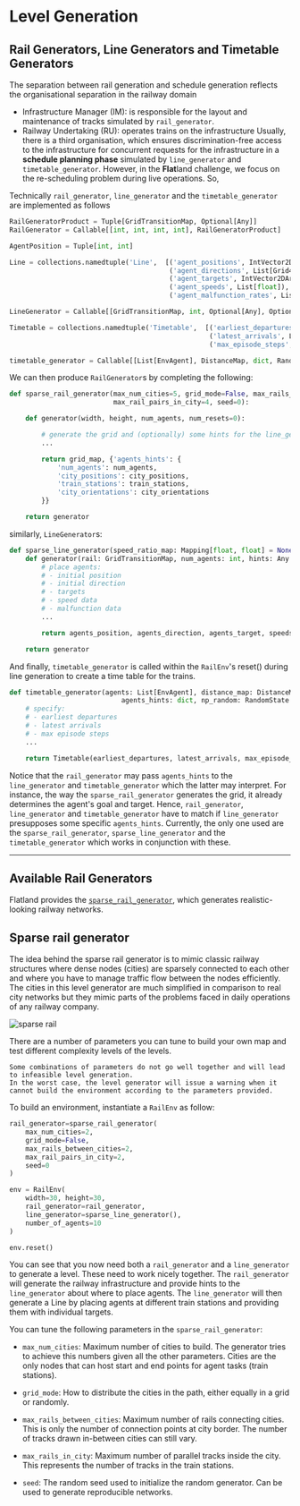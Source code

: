 Level Generation
================

## Rail Generators, Line Generators and Timetable Generators
The separation between rail generation and schedule generation reflects the organisational separation in the railway domain
- Infrastructure Manager (IM): is responsible for the layout and maintenance of tracks simulated by `rail_generator`.
- Railway Undertaking (RU): operates trains on the infrastructure
Usually, there is a third organisation, which ensures discrimination-free access to the infrastructure for concurrent requests for the infrastructure in a **schedule planning phase** simulated by `line_generator` and `timetable_generator`.
However, in the **Flat**land challenge, we focus on the re-scheduling problem during live operations. So, 

Technically `rail_generator`, `line_generator` and the `timetable_generator` are implemented as follows 
```python
RailGeneratorProduct = Tuple[GridTransitionMap, Optional[Any]]
RailGenerator = Callable[[int, int, int, int], RailGeneratorProduct]

AgentPosition = Tuple[int, int]

Line = collections.namedtuple('Line',  [('agent_positions', IntVector2DArray),
                                        ('agent_directions', List[Grid4TransitionsEnum]),
                                        ('agent_targets', IntVector2DArray),
                                        ('agent_speeds', List[float]),
                                        ('agent_malfunction_rates', List[int])])

LineGenerator = Callable[[GridTransitionMap, int, Optional[Any], Optional[int]], Line]

Timetable = collections.namedtuple('Timetable',  [('earliest_departures', List[int]),
                                                  ('latest_arrivals', List[int]),
                                                  ('max_episode_steps', int)])

timetable_generator = Callable[[List[EnvAgent], DistanceMap, dict, RandomState], Timetable]
```

We can then produce `RailGenerator`s by completing the following:
```python
def sparse_rail_generator(max_num_cities=5, grid_mode=False, max_rails_between_cities=4,
                          max_rail_pairs_in_city=4, seed=0):

    def generator(width, height, num_agents, num_resets=0):

        # generate the grid and (optionally) some hints for the line_generator
        ...

        return grid_map, {'agents_hints': {
            'num_agents': num_agents,
            'city_positions': city_positions,
            'train_stations': train_stations,
            'city_orientations': city_orientations
        }}

    return generator
```
similarly, `LineGenerator`s:
```python
def sparse_line_generator(speed_ratio_map: Mapping[float, float] = None) -> LineGenerator:
    def generator(rail: GridTransitionMap, num_agents: int, hints: Any = None):
        # place agents:
        # - initial position
        # - initial direction
        # - targets
        # - speed data
        # - malfunction data
        ...

        return agents_position, agents_direction, agents_target, speeds, agents_malfunction

    return generator
```

And finally, `timetable_generator` is called within the `RailEnv`'s reset() during line generation to create a time table for the trains.

```python
def timetable_generator(agents: List[EnvAgent], distance_map: DistanceMap, 
                            agents_hints: dict, np_random: RandomState = None) -> Timetable:
    # specify:
    # - earliest departures
    # - latest arrivals
    # - max episode steps
    ...

    return Timetable(earliest_departures, latest_arrivals, max_episode_steps)
```

Notice that the `rail_generator` may pass `agents_hints` to the  `line_generator` and `timetable_generator` which the latter may interpret.
For instance, the way the `sparse_rail_generator` generates the grid, it already determines the agent's goal and target.
Hence, `rail_generator`, `line_generator` and  `timetable_generator` have to match if `line_generator` presupposes some specific `agents_hints`.
Currently, the only one used are the `sparse_rail_generator`, `sparse_line_generator` and the `timetable_generator` which works in conjunction with these.
______________
## Available Rail Generators

Flatland provides the [`sparse_rail_generator`](https://github.com/flatland-association/flatland-rl/blob/master/flatland/envs/rail_generators.py#L563), which generates realistic-looking railway networks.

Sparse rail generator
---------------------

The idea behind the sparse rail generator is to mimic classic railway structures where dense nodes (cities) are sparsely connected to each other and where you have to manage traffic flow between the nodes efficiently.
The cities in this level generator are much simplified in comparison to real city networks but they mimic parts of the problems faced in daily operations of any railway company.

![sparse rail](../assets/images/sparse_railway.png)

There are a number of parameters you can tune to build your own map and test different complexity levels of the levels.

```{note}
Some combinations of parameters do not go well together and will lead to infeasible level generation.
In the worst case, the level generator will issue a warning when it cannot build the environment according to the parameters provided.
```

To build an environment, instantiate a `RailEnv` as follow:

```python
rail_generator=sparse_rail_generator(
    max_num_cities=2,
    grid_mode=False,
    max_rails_between_cities=2,
    max_rail_pairs_in_city=2, 
    seed=0
)

env = RailEnv(
    width=30, height=30,
    rail_generator=rail_generator,
    line_generator=sparse_line_generator(),
    number_of_agents=10
)

env.reset()
```

You can see that you now need both a `rail_generator` and a `line_generator` to generate a level. These need to work nicely together. The `rail_generator` will generate the railway infrastructure and provide hints to the `line_generator` about where to place agents. The `line_generator` will then generate a Line by placing agents at different train stations and providing them with individual targets.

You can tune the following parameters in the `sparse_rail_generator`:

- `max_num_cities`: Maximum number of cities to build. The generator tries to achieve this numbers given all the other parameters. Cities are the only nodes that can host start and end points for agent tasks (train stations). 

- `grid_mode`: How to distribute the cities in the path, either equally in a grid or randomly.

- `max_rails_between_cities`: Maximum number of rails connecting cities. This is only the number of connection points at city border. The number of tracks drawn in-between cities can still vary.

- `max_rails_in_city`: Maximum number of parallel tracks inside the city. This represents the number of tracks in the train stations.

- `seed`: The random seed used to initialize the random generator. Can be used to generate reproducible networks.


